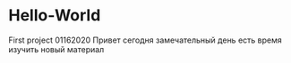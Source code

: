 # Hello-World
First project 01162020
  Привет сегодня замечательный день есть время изучить новый материал
